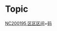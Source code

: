 <!--
 * @Autor: violet apricity (zpx)
 * @Date: 2021-09-12 15:24:17
 * @LastEditors: violet apricity (zpx)
 * @LastEditTime: 2021-09-12 15:25:00
 * @FilePath: \violet-ACM\zpx刷题记录\topic.md
 * @Description: Violet && Apricity:/ The warmth of the sun in the winter /
-->
# Topic

[NC200195 区区区间](https://ac.nowcoder.com/acm/problem/200195)+[码](https://ac.nowcoder.com/acm/contest/view-submission?submissionId=48744852&returnHomeType=1&uid=105419968)
